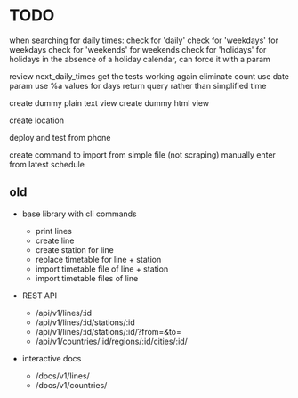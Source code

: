 TODO
====

when searching for daily times:
    check for 'daily'
    check for 'weekdays' for weekdays
    check for 'weekends' for weekends
    check for 'holidays' for holidays
        in the absence of a holiday calendar, can force it with a param 

review next_daily_times
    get the tests working again
    eliminate count
    use date param
    use %a values for days
    return query rather than simplified time 

create dummy plain text view
create dummy html view

create location

deploy and test from phone

create command to import from simple file (not scraping)
    manually enter from latest schedule


old
---

- base library with cli commands
    - print lines
    - create line
    - create station for line
    - replace timetable for line + station
    - import timetable file of line + station
    - import timetable files of line

- REST API
    - /api/v1/lines/:id
    - /api/v1/lines/:id/stations/:id
    - /api/v1/lines/:id/stations/:id/?from=&to=
    - /api/v1/countries/:id/regions/:id/cities/:id/

- interactive docs
    - /docs/v1/lines/
    - /docs/v1/countries/
